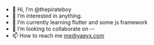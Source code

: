 - 👋 Hi, I’m @thepirateboy
- 👀 I’m interested in anything.
- 🌱 I’m currently learning flutter and some js framework
- 💞️ I’m looking to collaborate on --
- 📫 How to reach me me@yaeyx.com

<!---
thepirateboy/thepirateboy is a ✨ special ✨ repository because its `README.md` (this file) appears on your GitHub profile.
You can click the Preview link to take a look at your changes.
--->
